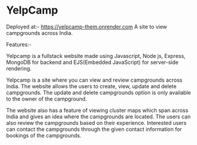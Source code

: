 # YelpCamp
Deployed at:- https://yelpcamp-them.onrender.com
A site to view campgrounds across India.

Features:-

Yelpcamp is a fullstack website made using Javascript, Node js, Express, MongoDB for backend and EJS(Embedded JavaScript) for server-side rendering.

Yelpcamp is a site where you can view and review campgrounds across India.
The website allows the users to create, view, update and delete campgrounds.
The update and delete campgrounds option is only available to the owner of the campground.

The website also has a feature of viewing cluster maps which span across India and gives an idea where the campgrounds are located.
The users can also review the campgrounds based on their experience.
Interested users can contact the campgrounds through the given contact information for bookings of the campgrounds.

